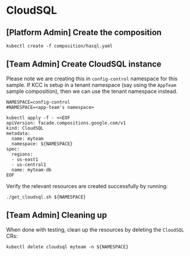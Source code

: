 # CloudSQL

## [Platform Admin] Create the composition

```
kubectl create -f composition/hasql.yaml
```

## [Team Admin] Create CloudSQL instance

Please note we are creating this in `config-control` namespace for this sample.
If KCC is setup in a tenant namespace (say using the `AppTeam` sample
composition), then we can use the tenant namespace instead.

```
NAMESPACE=config-control
#NAMESPACE=<app-team's namespace>

kubectl apply -f - <<EOF
apiVersion: facade.compositions.google.com/v1
kind: CloudSQL
metadata:
  name: myteam
  namespace: ${NAMESPACE}
spec:
  regions:
  - us-east1
  - us-central1
  name: myteam-db
EOF
```

Verify the relevant resources are created successfully by running:

```
./get_cloudsql.sh ${NAMESPACE}
```

## [Team Admin] Cleaning up

When done with testing, clean up the resources by deleting the `CloudSQL` CRs:

```
kubectl delete cloudsql myteam -n ${NAMESPACE}
```
